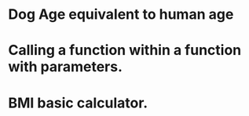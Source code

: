 # Dog Age equivalent to human age
# Calling a function within a function with parameters.
# BMI basic calculator.
